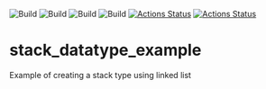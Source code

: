 ![Build](https://github.com/actions/checkout/workflows/C%2FC%2B%2B+CI/badge.svg?branch=master)
![Build](https://github.com/probuilderz/stack_datatype_example/badge.svg?branch=bafino-patch-2)
![Build](https://github.com/probuilderz/stack_datatype_example/blob/.github/workflows/ccpp.yml/badge.svg?branch=bafino-patch-2)
![Build](https://github.com/probuilderz/stack_datatype_example/tree/master/.github/workflows/ccpp.yml/badge.svg?branch=master)
[![Actions Status](https://github.com/probuilderz/stack_datatype_example/workflows/C%2FC%2B%2B%20CI/badge.svg)](https://github.com/probuilderz/stack_datatype_example/actions)
[![Actions Status](https://xxx.execute-api.us-west-2.amazonaws.com/production/badge/CultureHQ/github-actions-badge)](https://xxx.execute-api.us-west-2.amazonaws.com/production/results/CultureHQ/github-actions-badge)

# stack_datatype_example
Example of creating a stack type using linked list
